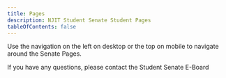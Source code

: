 ```yaml
---
title: Pages
description: NJIT Student Senate Student Pages
tableOfContents: false
---
```


Use the navigation on the left on desktop or the top on mobile to navigate around the Senate Pages.

If you have any questions, please contact the Student Senate E-Board
